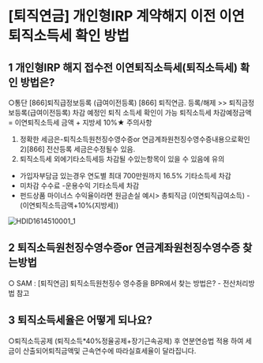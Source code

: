 # [퇴직연금] 개인형IRP 계약해지 이전 이연퇴직소득세 확인 방법
## 1 개인형IRP 해지 접수전 이연퇴직소득세(퇴직소득세) 확인 방법은?
○통단
[866]퇴직급정보등록
(급여이전등록)
[866] 퇴직연금. 등록/해제 >> 퇴직금정보등록(급여이전등록) 차감 예정인 퇴직 소득세 확인이 가능
퇴직소득세 차감예정금액 = 이연퇴직소득세 금액 + 지방세 10%★ 주의사항
1) 정확한 세금은-퇴직소득원천징수영수증or 연금계좌원천징수영수증내용으로확인
2)[866] 전산등록 세금은수정될수 있음.
3) 퇴직소득세 외에기타소득세등 차감될 수있는항목이 있을 수 있음에 유의
- 가입자부담금 있는경우 연도별 최대 700만원까지 16.5% 기타소득세 차감
- 미차감 수수료
-운용수익 기타소득세 차감
- 펀드상품 마이너스 수익율이라면 원금손실
예시> 총퇴직금 (이연퇴직급여소득) - (이연퇴직소득금액+10%(지방세))

![HDID1614510001_1](HDID1614510001_1.jpg)

## 2 퇴직소득원천징수영수증or 연금계좌원천징수영수증 찾는방법
○ SAM : [퇴직연금] 퇴직소득원천징수 영수증을 BPR에서 찾는 방법은? - 전산처리방법 참고
## 3 퇴직소득세율은 어떻게 되나요?
○퇴직소득공제
(퇴직소득*40%정율공제+장기근속공제)
후 연분연승법 적용 하여 세금이 산출되어퇴직금액및 근속연수에 따라실효세율이 달라집니다.

